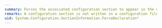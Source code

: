 ```yaml
---
summary: Forces the associated configuration section to appear in the configuration file.
remarks: A configuration section is not written in a configuration file when it is inherited from a parent file. If you want the parent section to show in the child configuration file, you must set the <xref:System.Configuration.SectionInformation.ForceDeclaration%2A> to `true`. This makes a configuration file more portable from one computer to another. This also lets you make sure that the section exists even if you do not have control over parent configuration files.
uid: System.Configuration.SectionInformation.ForceDeclaration*
---
```

